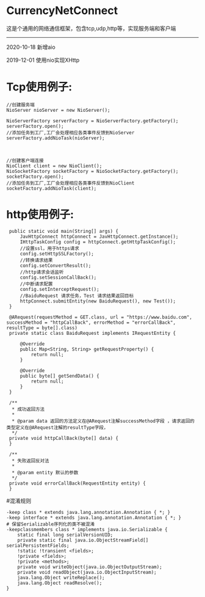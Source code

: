 # CurrencyNetConnect
这是个通用的网络通信框架，包含tcp,udp,http等，实现服务端和客户端

***
2020-10-18 新增aio

2019-12-01 使用nio实现XHttp


# Tcp使用例子:

	//创建服务端
	NioServer nioServer = new NioServer();
       
    NioServerFactory serverFactory = NioServerFactory.getFactory();
    serverFactory.open();
    //添加任务到工厂,工厂会处理相应各类事件反馈到NioServer
    serverFactory.addNioTask(nioServer);
    
	

	//创建客户端连接		
    NioClient client = new NioClient();
    NioSocketFactory socketFactory = NioSocketFactory.getFactory();
    socketFactory.open();
    //添加任务到工厂,工厂会处理相应各类事件反馈到NioClient
    socketFactory.addNioTask(client);
    
        
# http使用例子:
    
     public static void main(String[] args) {
         JavHttpConnect httpConnect = JavHttpConnect.getInstance();
         IHttpTaskConfig config = httpConnect.getHttpTaskConfig();
         //设置ssl，用于https请求
         config.setHttpSSLFactory();
         //转换请求结果
         config.setConvertResult();
         //http请求会话监听
         config.setSessionCallBack();
         //中断请求配置
         config.setInterceptRequest();
         //BaiduRequest 请求任务，Test 请求结果返回目标
         httpConnect.submitEntity(new BaiduRequest(), new Test());
     }
     
     @ARequest(requestMethod = GET.class, url = "https://www.baidu.com", successMethod = "httpCallBack", errorMethod = "errorCallBack", resultType = byte[].class)
     private static class BaiduRequest implements IRequestEntity {
 
         @Override
         public Map<String, String> getRequestProperty() {
             return null;
         }
 
         @Override
         public byte[] getSendData() {
             return null;
         }
     }
     
     /**
      * 成功返回方法
      *
      * @param data 返回的方法定义在@ARequest注解successMethod字段 ，请求返回的类型定义在@ARequest注解的resultType字段，
      */
     private void httpCallBack(byte[] data) {
     }
 
     /**
      * 失败返回反对法
      *
      * @param entity 默认的参数
      */
     private void errorCallBack(RequestEntity entity) {
     }


#混淆规则

    -keep class * extends java.lang.annotation.Annotation { *; }
    -keep interface * extends java.lang.annotation.Annotation { *; }
    # 保留Serializable序列化的类不被混淆
    -keepclassmembers class * implements java.io.Serializable {
        static final long serialVersionUID;
        private static final java.io.ObjectStreamField[] serialPersistentFields;
        !static !transient <fields>;
        !private <fields>;
        !private <methods>;
        private void writeObject(java.io.ObjectOutputStream);
        private void readObject(java.io.ObjectInputStream);
        java.lang.Object writeReplace();
        java.lang.Object readResolve();
    }